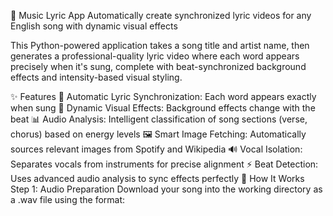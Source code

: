 🎵 Music Lyric App
Automatically create synchronized lyric videos for any English song with dynamic visual effects

This Python-powered application takes a song title and artist name, then generates a professional-quality lyric video where each word appears precisely when it's sung, complete with beat-synchronized background effects and intensity-based visual styling.

✨ Features
🎯 Automatic Lyric Synchronization: Each word appears exactly when sung
🎨 Dynamic Visual Effects: Background effects change with the beat
📊 Audio Analysis: Intelligent classification of song sections (verse, chorus) based on energy levels
🖼️ Smart Image Fetching: Automatically sources relevant images from Spotify and Wikipedia
🔊 Vocal Isolation: Separates vocals from instruments for precise alignment
⚡ Beat Detection: Uses advanced audio analysis to sync effects perfectly
🚀 How It Works
Step 1: Audio Preparation
Download your song into the working directory as a .wav file using the format:

<title>_<artist>.wav
Example: blindinglights_theweeknd.wav

⚠️ Note: Remove capitals, spaces, and special characters from the filename

Step 2: Launch the Application
Open genius4.py
Enter the song name and artist
Click "CREATE LYRIC VIDEO"
Step 3: Automated Processing Pipeline
🔍 Lyric Extraction & Parsing
Fetches lyrics using the Genius API
Parses text word-by-word and sentence-by-sentence
Identifies sentence boundaries for proper timing
🎤 Vocal Separation
Uses the Demucs library to isolate vocals from instruments
Creates clean vocal track for accurate word alignment
⏱️ Word Alignment
ForceAlign library maps each word to its exact timestamp
Creates precise timing data: {index: (word, start_time, end_time)}
Generates similar dictionary for sentence-level timing
🖼️ Visual Asset Collection
Spotify API: Sources album artwork and artist images
Wikipedia API: Fetches additional contextual imagery
Builds comprehensive visual library for the video
🎬 Video Generation
MoviePy: Creates dynamic background effects
PIL (Python Imaging Library): Handles text rendering and styling
Combines all elements into synchronized video output
🎵 Advanced Audio Analysis
Librosa library performs comprehensive audio analysis:
Beat detection and timing
Amplitude and frequency analysis
Energy calculation for each beat
Generates visual energy graph using Matplotlib
🎯 Smart Section Classification
Calculates median and mean energy levels
Above mean energy → Chorus sections
Below mean energy → Verse sections
Classifies each lyric by "intensity level"
🎨 Dynamic Visual Effects
Applies visual effects based on intensity classification
Synchronizes effect changes with detected beats
Creates immersive, music-responsive experience
🛠️ Technology Stack
Component	Library/API	Purpose
Lyrics	Genius API	Lyric fetching
Audio Processing	Demucs	Vocal separation
Word Alignment	ForceAlign	Timestamp synchronization
Images	Spotify + Wikipedia APIs	Visual assets
Video Creation	MoviePy	Effects and composition
Text Rendering	PIL	Typography and styling
Audio Analysis	Librosa	Beat detection and energy analysis
Visualization	Matplotlib	Energy graphing
📁 Project Structure
music_lyric_app/
├── genius4.py              # Main application file
├── <song>_<artist>.wav     # Audio files
├── output/                 # Generated videos
├── images/                 # Fetched visual assets
└── analysis/              # Audio analysis data
🎯 Output
The final video features:

Word-perfect synchronization with audio
Beat-responsive background effects
Intensity-based visual styling (verses vs. chorus)
Professional typography and smooth transitions
High-quality visual assets relevant to the song
Transform any song into a captivating lyric video with the power of Python and advanced audio processing!

